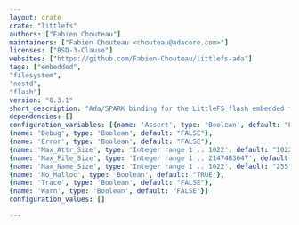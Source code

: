 ```yaml
---
layout: crate
crate: "littlefs"
authors: ["Fabien Chouteau"]
maintainers: ["Fabien Chouteau <chouteau@adacore.com>"]
licenses: ["BSD-3-Clause"]
websites: ["https://github.com/Fabien-Chouteau/littlefs-ada"]
tags: ["embedded",
"filesystem",
"nostd",
"flash"]
version: "0.3.1"
short_description: "Ada/SPARK binding for the LittleFS flash embedded filesystem"
dependencies: []
configuration_variables: [{name: 'Assert', type: 'Boolean', default: "FALSE"},
{name: 'Debug', type: 'Boolean', default: "FALSE"},
{name: 'Error', type: 'Boolean', default: "FALSE"},
{name: 'Max_Attr_Size', type: 'Integer range 1 .. 1022', default: "1022"},
{name: 'Max_File_Size', type: 'Integer range 1 .. 2147483647', default: "2147483647"},
{name: 'Max_Name_Size', type: 'Integer range 1 .. 1022', default: "255"},
{name: 'No_Malloc', type: 'Boolean', default: "TRUE"},
{name: 'Trace', type: 'Boolean', default: "FALSE"},
{name: 'Warn', type: 'Boolean', default: "FALSE"}]
configuration_values: []

---
```



